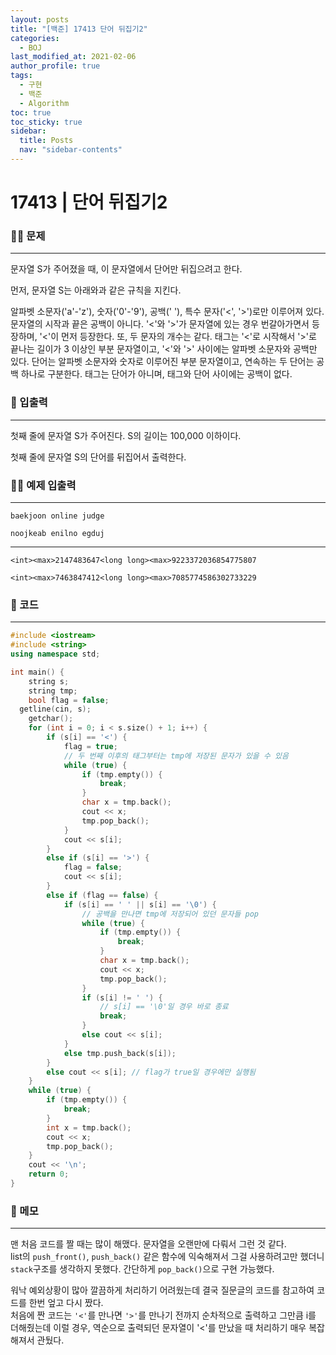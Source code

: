 ```yaml
---
layout: posts
title: "[백준] 17413 단어 뒤집기2"
categories:
  - BOJ
last_modified_at: 2021-02-06
author_profile: true
tags:
  - 구현
  - 백준
  - Algorithm
toc: true
toc_sticky: true
sidebar:
  title: Posts
  nav: "sidebar-contents"
---
```


# 17413 | 단어 뒤집기2


### 🙋‍♀️ 문제

-----

문자열 S가 주어졌을 때, 이 문자열에서 단어만 뒤집으려고 한다.

먼저, 문자열 S는 아래와과 같은 규칙을 지킨다.

알파벳 소문자('a'-'z'), 숫자('0'-'9'), 공백(' '), 특수 문자('<', '>')로만 이루어져 있다.
문자열의 시작과 끝은 공백이 아니다.
'<'와 '>'가 문자열에 있는 경우 번갈아가면서 등장하며, '<'이 먼저 등장한다. 또, 두 문자의 개수는 같다.
태그는 '<'로 시작해서 '>'로 끝나는 길이가 3 이상인 부분 문자열이고, '<'와 '>' 사이에는 알파벳 소문자와 공백만 있다. 단어는 알파벳 소문자와 숫자로 이루어진 부분 문자열이고, 연속하는 두 단어는 공백 하나로 구분한다. 태그는 단어가 아니며, 태그와 단어 사이에는 공백이 없다.

### 🙌 입출력

-----

첫째 줄에 문자열 S가 주어진다. S의 길이는 100,000 이하이다.

첫째 줄에 문자열 S의 단어를 뒤집어서 출력한다.

### 🙋‍♂️ 예제 입출력

-----

```
baekjoon online judge
```

```
noojkeab enilno egduj
```
-----
```
<int><max>2147483647<long long><max>9223372036854775807
```

```
<int><max>7463847412<long long><max>7085774586302733229
```

### 🚀 코드

-----

```c++
#include <iostream>
#include <string>
using namespace std;

int main() {
	string s;
	string tmp;
	bool flag = false;
  getline(cin, s);
	getchar();
	for (int i = 0; i < s.size() + 1; i++) {
		if (s[i] == '<') {
			flag = true;
			// 두 번째 이후의 태그부터는 tmp에 저장된 문자가 있을 수 있음
			while (true) {
				if (tmp.empty()) {
					break;
				}
				char x = tmp.back();
				cout << x;
				tmp.pop_back();
			}
			cout << s[i];
		}
		else if (s[i] == '>') {
			flag = false;
			cout << s[i];
		}
		else if (flag == false) {
			if (s[i] == ' ' || s[i] == '\0') {
				// 공백을 만나면 tmp에 저장되어 있던 문자들 pop
				while (true) {
					if (tmp.empty()) {
						break;
					}
					char x = tmp.back();
					cout << x;
					tmp.pop_back();
				}
				if (s[i] != ' ') {
					// s[i] == '\0'일 경우 바로 종료
					break;
				}
				else cout << s[i];
			}
			else tmp.push_back(s[i]);
		}
		else cout << s[i]; // flag가 true일 경우에만 실행됨
	}
	while (true) {
		if (tmp.empty()) {
			break;
		}
		int x = tmp.back();
		cout << x;
		tmp.pop_back();
	}
	cout << '\n';
	return 0;
}
```

### 🌠 메모

-----

맨 처음 코드를 짤 때는 많이 해맸다. 문자열을 오랜만에 다뤄서 그런 것 같다. <br>
list의 ```push_front()```, ```push_back()``` 같은 함수에 익숙해져서 그걸 사용하려고만 했더니 ```stack```구조를 생각하지 못했다. 간단하게 ```pop_back()```으로 구현 가능했다.

워낙 예외상황이 많아 깔끔하게 처리하기 어려웠는데 결국 질문글의 코드를 참고하여 코드를 한번 엎고 다시 짰다. <br>
처음에 짠 코드는 ```'<'```를 만나면 ```'>'```를 만나기 전까지 순차적으로 출력하고 그만큼 i를 더해줬는데 이럴 경우, 역순으로 출력되던 문자열이 '<'를 만났을 때 처리하기 매우 복잡해져서 관뒀다.
